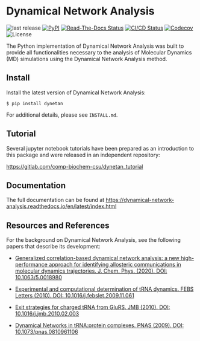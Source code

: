 Dynamical Network Analysis
===========================

![last release](https://img.shields.io/gitlab/v/release/comp-biochem-csu/dynetan)
[![PyPI](https://img.shields.io/pypi/v/dynetan)](https://pypi.org/project/dynetan/)
[![Read-The-Docs Status](https://readthedocs.org/projects/dynamical-network-analysis/badge/?version=latest)](https://dynamical-network-analysis.readthedocs.io/en/latest/?badge=latest)
[![CI/CD Status](https://img.shields.io/gitlab/pipeline-status/comp-biochem-csu/dynetan)](https://gitlab.com/comp-biochem-csu/dynetan/-/pipelines)
[![Codecov](https://codecov.io/gl/comp-biochem-csu/dynetan/branch/master/graph/badge.svg)](https://codecov.io/gl/comp-biochem-csu/dynetan)
![License](https://img.shields.io/gitlab/license/comp-biochem-csu/dynetan)


The Python implementation of Dynamical Network Analysis was built to provide all
functionalities necessary to the analysis of Molecular Dynamics (MD) simulations
using the Dynamical Network Analysis method.

Install
-------

Install the latest version of Dynamical Network Analysis:

    $ pip install dynetan

For additional details, please see `INSTALL.md`.

Tutorial
--------

Several jupyter notebook tutorials have been prepared as an introduction to this package and were released in an independent repository:

https://gitlab.com/comp-biochem-csu/dynetan_tutorial

Documentation
------------------------

The full documentation can be found at
https://dynamical-network-analysis.readthedocs.io/en/latest/index.html

Resources and References
------------------------

For the background on Dynamical Network Analysis, see the following papers that
describe its development:

* [Generalized correlation-based dynamical network analysis: a new
high-performance approach for identifying allosteric communications in molecular
dynamics trajectories. J. Chem. Phys. (2020).
DOI: 10.1063/5.0018980](https://doi.org/10.1063/5.0018980)

* [Experimental and computational determination of tRNA dynamics. FEBS Letters
(2010). DOI: 10.1016/j.febslet.2009.11.061](https://doi.org/10.1016/j.febslet.2009.11.061)

* [Exit strategies for charged tRNA from GluRS. JMB (2010).
DOI: 10.1016/j.jmb.2010.02.003](https://doi.org/10.1016/j.jmb.2010.02.003)

* [Dynamical Networks in tRNA:protein complexes. PNAS (2009).
DOI: 10.1073/pnas.0810961106](https://doi.org/10.1073/pnas.0810961106)
